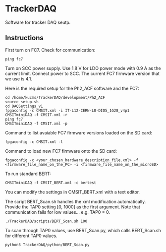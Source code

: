 # TrackerDAQ
Software for tracker DAQ seutp.

## Instructions
First turn on FC7.
Check for communication:
```
ping fc7
```

Turn on SCC power supply.
Use 1.8 V for LDO power mode with 0.9 A as the current limit.
Connect power to SCC.
The current FC7 firmware version that we use is 4.1.

Here is the required setup for the Ph2_ACF software and the FC7:
```
cd /home/kucms/TrackerDAQ/development/Ph2_ACF
source setup.sh
cd DAQSettings_v1
fpgaconfig -c CMSIT.xml -i IT-L12-CERN-L8-DIO5_1G28_v4p1
CMSITminiDAQ -f CMSIT.xml -r
ping fc7
CMSITminiDAQ -f CMSIT.xml -p
```

Command to list avaiable FC7 firmware versions loaded on the SD card:
```
fpgaconfig -c CMSIT.xml -l
```
Command to load new FC7 firmware onto the SD card:
```
fpgaconfig -c <your_chosen_hardware_description_file.xml> -f <firmware_file_name_on_the_PC> -i <firmware_file_name_on_the_microSD>
```

To run standard BERT:
```
CMSITminiDAQ -f CMSIT_BERT.xml -c bertest
```
You can modify the settings in CMSIT_BERT.xml with a text editor.

The script BERT_Scan.sh handles the xml modification automatically.
Provide the TAP0 setting [0, 1000] as the first argument.
Note that communication fails for low values... e.g. TAP0 = 0.
```
./TrackerDAQ/scripts/BERT_Scan.sh 100
```

To scan through TAP0 values, use BERT_Scan.py, which calls BERT_Scan.sh for different TAP0 values.
```
python3 TrackerDAQ/python/BERT_Scan.py
```

